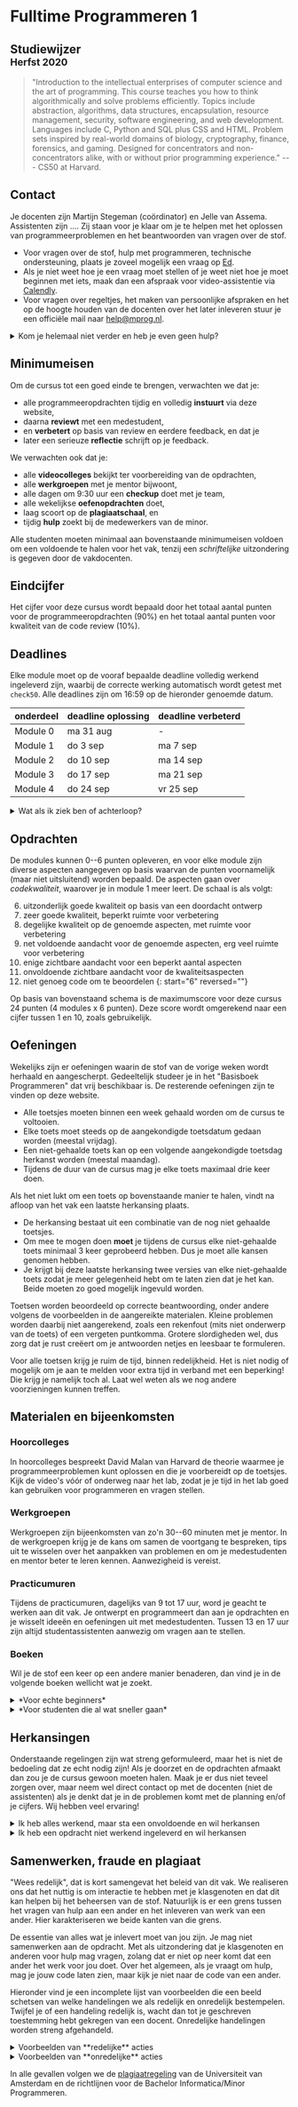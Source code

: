 # Fulltime Programmeren 1

## Studiewijzer<br><small>Herfst 2020</small>

> "Introduction to the intellectual enterprises of computer science and the art of programming. This course teaches you how to think algorithmically and solve problems efficiently. Topics include abstraction, algorithms, data structures, encapsulation, resource management, security, software engineering, and web development. Languages include C, Python and SQL plus CSS and HTML. Problem sets inspired by real-world domains of biology, cryptography, finance, forensics, and gaming. Designed for concentrators and non-concentrators alike, with or without prior programming experience." --- CS50 at Harvard.

## Contact

Je docenten zijn Martijn Stegeman (coördinator) en Jelle van Assema. Assistenten zijn .... Zij staan voor je klaar om je te helpen met het oplossen van programmeerproblemen en het beantwoorden van vragen over de stof.

- Voor vragen over de stof, hulp met programmeren, technische ondersteuning, plaats je zoveel mogelijk een vraag op [Ed](https://us.edstem.org/courses/365).
- Als je niet weet hoe je een vraag moet stellen of je weet niet hoe je moet beginnen met iets, maak dan een afspraak voor video-assistentie via [Calendly](http://calendly.com/app-studio/assistentie).
- Voor vragen over regeltjes, het maken van persoonlijke afspraken en het op de hoogte houden van de docenten over het later inleveren stuur je een officiële mail naar <help@mprog.nl>.

<details markdown="1"><summary markdown="span">Kom je helemaal niet verder en heb je even geen hulp?</summary>

- neem een halfuurtje echt even afstand van je computer; dit helpt je brein afstand nemen van het probleem en na het halve uur kun je soms toch weer verder

- ga even door met de volgende opdracht van de module om te kijken hoe je daar mee gaat

- of ga oefenen in het basisboek, want dit staat helemaal los van de opdrachten
</details>


## Minimumeisen

Om de cursus tot een goed einde te brengen, verwachten we dat je:

- alle programmeeropdrachten tijdig en volledig **instuurt** via deze website,
- daarna **reviewt** met een medestudent,
- en **verbetert** op basis van review en eerdere feedback, en dat je
- later een serieuze **reflectie** schrijft op je feedback.

We verwachten ook dat je:

- alle **videocolleges** bekijkt ter voorbereiding van de opdrachten,
- alle **werkgroepen** met je mentor bijwoont,
- alle dagen om 9:30 uur een **checkup** doet met je team,
- alle wekelijkse **oefenopdrachten** doet,
- laag scoort op de **plagiaatschaal**, en
- tijdig **hulp** zoekt bij de medewerkers van de minor.

Alle studenten moeten minimaal aan bovenstaande minimumeisen voldoen om een voldoende te halen voor het vak, tenzij een *schriftelijke* uitzondering is gegeven door de vakdocenten.


## Eindcijfer

Het cijfer voor deze cursus wordt bepaald door het totaal aantal punten voor de programmeeropdrachten (90%) en het totaal aantal punten voor kwaliteit van de code review (10%).


## Deadlines

Elke module moet op de vooraf bepaalde deadline volledig werkend ingeleverd zijn, waarbij de correcte werking automatisch wordt getest met `check50`. Alle deadlines zijn om 16:59 op de hieronder genoemde datum.

| onderdeel | deadline oplossing | deadline verbeterd |  
| --------- | ------------------ | ------------------ |  
| Module 0  | ma 31 aug          | -                  |  
| Module 1  | do  3 sep          | ma  7 sep          |  
| Module 2  | do 10 sep          | ma 14 sep          |  
| Module 3  | do 17 sep          | ma 21 sep          |  
| Module 4  | do 24 sep          | vr 25 sep          |  

<details markdown="1"><summary markdown="span">Wat als ik ziek ben of achterloop?</summary>

In het geval van planningsproblemen of ziekte is het mogelijk de oplossingsdeadline met 1 tot 3 dagen op te schuiven, in ruil voor een bescheiden puntenaftrek (1/2 punt en 1 punt).
Dit gaat volledig automatisch bij later inleveren en hoeft dus in beginsel niet gemeld te worden.
Toch is het verstandig om je mentor aan te spreken om te overleggen of advies te vragen over het halen van verdere deadlines.

Voor module 0 is geen uitstel mogelijk. Je moet op tijd gestart zijn met het vak om mee te mogen doen.

Nog later ingeleverd werk kan normaliter niet geaccepteerd worden, behalve bij medische noodgevallen. Dat betekent dat je het vak niet kunt halen als je het tempo echt niet bijhoudt. In dat geval is het noodzakelijk om direct contact op te nemen met de docenten, maar zeker vóór je doorgaat met werken aan de opdrachten.

Raak je uit tempo? Dan kun je overwegen om de stap naar Parttime te zetten. Het is belangrijk dat je dit snel bespreekt met één van de docenten. Zij kunnen je hierover adviseren.
</details>


## Opdrachten

De modules kunnen 0--6 punten opleveren, en voor elke module zijn diverse aspecten aangegeven op basis waarvan de punten voornamelijk (maar niet uitsluitend) worden bepaald. De aspecten gaan over *codekwaliteit*, waarover je in module 1 meer leert. De schaal is als volgt:

6. uitzonderlijk goede kwaliteit op basis van een doordacht ontwerp
5. zeer goede kwaliteit, beperkt ruimte voor verbetering
4. degelijke kwaliteit op de genoemde aspecten, met ruimte voor verbetering
3. net voldoende aandacht voor de genoemde aspecten, erg veel ruimte voor verbetering
2. enige zichtbare aandacht voor een beperkt aantal aspecten
1. onvoldoende zichtbare aandacht voor de kwaliteitsaspecten
0. niet genoeg code om te beoordelen
{: start="6" reversed=""}

Op basis van bovenstaand schema is de maximumscore voor deze cursus 24 punten (4 modules x 6 punten). Deze score wordt omgerekend naar een cijfer tussen 1 en 10, zoals gebruikelijk.

<!-- Toetsjes leveren geen punten op voor het eindcijfer, maar moeten wel gehaald worden. -->


## Oefeningen

Wekelijks zijn er oefeningen waarin de stof van de vorige weken wordt herhaald en aangescherpt. Gedeeltelijk studeer je in het "Basisboek Programmeren" dat vrij beschikbaar is. De resterende oefeningen zijn te vinden op deze website.

- Alle toetsjes moeten binnen een week gehaald worden om de cursus te voltooien.
- Elke toets moet steeds op de aangekondigde toetsdatum gedaan worden (meestal vrijdag).
- Een niet-gehaalde toets kan op een volgende aangekondigde toetsdag herkanst worden (meestal maandag).
- Tijdens de duur van de cursus mag je elke toets maximaal drie keer doen.

Als het niet lukt om een toets op bovenstaande manier te halen, vindt na afloop van het vak een laatste herkansing plaats.

- De herkansing bestaat uit een combinatie van de nog niet gehaalde toetsjes.
- Om mee te mogen doen **moet** je tijdens de cursus elke niet-gehaalde toets minimaal 3 keer geprobeerd hebben. Dus je moet alle kansen genomen hebben.
- Je krijgt bij deze laatste herkansing twee versies van elke niet-gehaalde toets zodat je meer gelegenheid hebt om te laten zien dat je het kan. Beide moeten zo goed mogelijk ingevuld worden.

Toetsen worden beoordeeld op correcte beantwoording, onder andere volgens de voorbeelden in de aangereikte materialen. Kleine problemen worden daarbij niet aangerekend, zoals een rekenfout (mits niet onderwerp van de toets) of een vergeten puntkomma. Grotere slordigheden wel, dus zorg dat je rust creëert om je antwoorden netjes en leesbaar te formuleren.

Voor alle toetsen krijg je ruim de tijd, binnen redelijkheid. Het is niet nodig of mogelijk om je aan te melden voor extra tijd in verband met een beperking! Die krijg je namelijk toch al. Laat wel weten als we nog andere voorzieningen kunnen treffen.


## Materialen en bijeenkomsten

### Hoorcolleges

In hoorcolleges bespreekt David Malan van Harvard de theorie waarmee je programmeerproblemen kunt oplossen en die je voorbereidt op de toetsjes. Kijk de video's vóór of onderweg naar het lab, zodat je je tijd in het lab goed kan gebruiken voor programmeren en vragen stellen.


### Werkgroepen

Werkgroepen zijn bijeenkomsten van zo'n 30--60 minuten met je mentor. In de werkgroepen krijg je de kans om samen de voortgang te bespreken, tips uit te wisselen over het aanpakken van problemen en om je medestudenten en mentor beter te leren kennen. Aanwezigheid is vereist.


### Practicumuren

Tijdens de practicumuren, dagelijks van 9 tot 17 uur, word je geacht te werken aan dit vak. Je ontwerpt en programmeert dan aan je opdrachten en je wisselt ideeën en oefeningen uit met medestudenten. Tussen 13 en 17 uur zijn altijd studentassistenten aanwezig om vragen aan te stellen.


### Boeken

Wil je de stof een keer op een andere manier benaderen, dan vind je in de volgende boeken wellicht wat je zoekt.

<details markdown="1"><summary markdown="span">*Voor echte beginners*</summary>

C Programming Absolute Beginner's Guide, Third Edition  
Greg Perry, Dean Miller  
Pearson Education, 2014  
ISBN 9780789751980
</details>

<details markdown="1"><summary markdown="span">*Voor studenten die al wat sneller gaan*</summary>

Programming in C, Fourth Edition  
Stephen G. Kochan  
Pearson Education, 2015  
ISBN 9780321776419
</details>


## Herkansingen

Onderstaande regelingen zijn wat streng geformuleerd, maar het is niet de bedoeling dat ze echt nodig zijn! Als je doorzet en de opdrachten afmaakt dan zou je de cursus gewoon moeten halen. Maak je er dus niet teveel zorgen over, maar neem wel direct contact op met de docenten (niet de assistenten) als je denkt dat je in de problemen komt met de planning en/of je cijfers. Wij hebben veel ervaring!

<details markdown="1"><summary markdown="span">Ik heb alles werkend, maar sta een onvoldoende en wil herkansen</summary>

  - Alle modules, ook die voldoende waren, moeten opnieuw worden ingeleverd.

  - Alle programma's moeten verbeterd worden ten aanzien van de kwaliteitsaspecten.

  - Het maximumcijfer is in dit geval een 6.0 en wordt alleen toegekend als alle programma's aantoonbaar van voldoende kwaliteit zijn (waarmee je aantoont het betreffende leerdoel gehaald te hebben).
</details>

<details markdown="1"><summary markdown="span">Ik heb een opdracht niet werkend ingeleverd en wil herkansen</summary>
  - Herkansen kan pas vanaf het eerstvolgende semester waarin het vak wordt gegeven.

  - Alle modules die niet af waren (en dus niet beoordeeld) moeten opnieuw of alsnog worden ingeleverd.

  - Modules die af en beoordeeld waren mogen niet opnieuw worden ingestuurd. Het oude cijfer blijft staan.

  - Vernieuwde opdrachten moeten op moment van herkansen gewoon gedaan worden. De beoordeling vindt plaats zoals vastgelegd voor het vak op moment van herkansen.
</details>

<!-- - Alle toetsjes moeten opnieuw gedaan worden indien de samenstelling inmiddels is veranderd. -->


## Samenwerken, fraude en plagiaat

"Wees redelijk", dat is kort samengevat het beleid van dit vak. We realiseren ons dat het nuttig is om interactie te hebben met je klasgenoten en dat dit kan helpen bij het beheersen van de stof. Natuurlijk is er een grens tussen het vragen van hulp aan een ander en het inleveren van werk van een ander. Hier karakteriseren we beide kanten van die grens.

De essentie van alles wat je inlevert moet van jou zijn. Je mag niet samenwerken aan de opdracht. Met als uitzondering dat je klasgenoten en anderen voor hulp mag vragen, zolang dat er niet op neer komt dat een ander het werk voor jou doet. Over het algemeen, als je vraagt om hulp, mag je jouw code laten zien, maar kijk je niet naar de code van een ander.

Hieronder vind je een incomplete lijst van voorbeelden die een beeld schetsen van welke handelingen we als redelijk en onredelijk bestempelen. Twijfel je of een handeling redelijk is, wacht dan tot je geschreven toestemming hebt gekregen van een docent. Onredelijke handelingen worden streng afgehandeld.

<details markdown="1"><summary markdown="span">Voorbeelden van **redelijke** acties</summary>

* Praten met je klasgenoten over de opdrachten in het Nederlands (of een ander gesproken taal).

* Het cursusmateriaal bespreken met anderen om het beter te begrijpen.

* Een klasgenoot helpen bij het debuggen tijdens een laptopcollege of daarbuiten, of zelfs online, door het bekijken, compileren of draaien van zijn of haar code, zelfs op je eigen computer.

* Het opnemen van een paar regels code die je online of ergens anders vindt in jouw eigen code, gegeven dat deze regels niet oplossingen vormen tot opdrachten en dat je de bron van de code vermeldt.

* Het inzien van tentamens van voorgaande jaren en oplossingen daarvan.

* Versturen of code laten zien die jij hebt geschreven aan iemand anders, wellicht een klasgenoot, zodat hij of zij kan helpen bij het debuggen.

* Het online delen van een paar regels van jouw code zodat anderen wellicht kunnen helpen met debuggen.

* Op een assistent afstappen voor hulp tijdens de laptopcolleges.

* Naar het internet of ergens anders gaan voor instructies buiten het vak, voor referenties, en voor oplossingen op technische problemen, maar niet voor gehele oplossingen voor opdrachten.

* Het uittekenen of uitwerken van oplossingen op een whiteboard door middel van diagrammen of pseudocode, maar niet "echte" code.

* Werken met (en zelfs betalen voor) een tutor om je te helpen met het vak, gegeven dat de tutor niet het werk voor je doet.
</details>

<details markdown="1"><summary markdown="span">Voorbeelden van **onredelijke** acties</summary>

* Een oplossing van een opdracht inzien voordat je jouw opdracht hebt ingeleverd.

* Een klasgenoot vragen om zijn of haar oplossing, voordat je jouw opdracht hebt ingeleverd.

* Het decompileren, deobfuscereen, of demonteren van een "staff" oplossing van een opdracht.

* Vergeten de bron te citeren van code of technieken die je hebt opgenomen van buiten de lessen van dit vak, en hebt geïntegreerd in je eigen werk, zelfs als je wel de andere restricties aanhoudt.

* Geven, of laten zien, van een oplossing voor een opdracht aan een klasgenoot waar hij of zij, dus niet jij, moeite mee heeft om op te lossen.

* Betalen, of het aanbieden om te betalen, voor het recht om werk van een ander als onderdeel van jouw eigen werk in te leveren.

* Het beschikbaar stellen van oplossingen voor opdrachten van dit vak aan anderen die dit vak in de toekomst wellicht gaan volgen.

* Het opzoeken van complete oplossingen voor opdrachten online of ergens anders.

* Werk van een opdracht opsplitsen met een ander.

* Werk van een ander, behalve een paar regels zoals eerder omschreven, inleveren.

* Hetzelfde of bijna hetzelfde werk inleveren bij dit vak dat je hebt ingeleverd of gaat inleveren bij een ander vak.

* Het inleveren van werk voor dit vak, waarbij je intentie is om dit ook ergens anders voor in te zetten (zeg voor een baan), zonder daar eerst toestemming voor te hebben gekregen van een docent.

* Naar de oplossing voor een opdracht van iemand anders kijken, en vervolgens jouw oplossing daarop baseren.
</details>

In alle gevallen volgen we de [plagiaatregeling](http://uva.nl/plagiaat) van de Universiteit van Amsterdam en de richtlijnen voor de Bachelor Informatica/Minor Programmeren.

